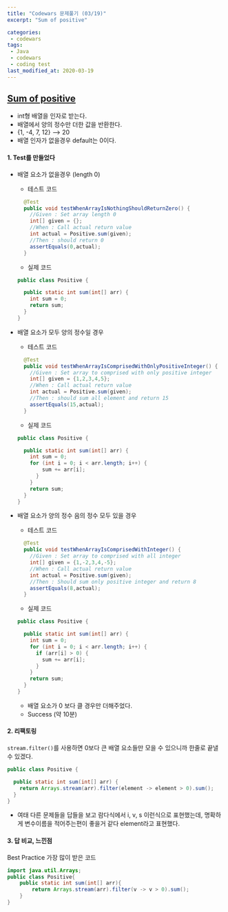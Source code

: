 ```yaml
---
title: "Codewars 문제풀기 (03/19)"
excerpt: "Sum of positive"

categories:
 - codewars
tags:
 - Java
 - codewars
 - coding test
last_modified_at: 2020-03-19
---
```




## [Sum of positive](https://www.codewars.com/kata/5715eaedb436cf5606000381/train/java)

* int형 배열을 인자로 받는다.
* 배열에서 양의 정수만 더한 값을 반환한다.
* {1, -4, 7, 12} --> 20
* 배열 인자가 없을경우 default는 0이다.


#### 1. Test를 만들었다

* 배열 요소가 없을경우 (length 0)

  * 테스트 코드

  ``` java
    @Test
    public void testWhenArrayIsNothingShouldReturnZero() {
      //Given : Set array length 0
      int[] given = {};
      //When : Call actual return value
      int actual = Positive.sum(given);
      //Then : should return 0
      assertEquals(0,actual);
    }
  
  ```
  
  * 실제 코드
  
  ```java
  public class Positive {
  
    public static int sum(int[] arr) {
      int sum = 0; 
      return sum;
    }
  }
  
  ```
  
* 배열 요소가 모두 양의 정수일 경우

  * 테스트 코드

  ```java
    @Test
    public void testWhenArrayIsComprisedWithOnlyPositiveInteger() {
      //Given : Set array to comprised with only positive integer
      int[] given = {1,2,3,4,5};
      //When : Call actual return value
      int actual = Positive.sum(given);
      //Then : should sum all element and return 15
      assertEquals(15,actual);
    }
  
  ```

  * 실제 코드

  ```java
  public class Positive {
  
    public static int sum(int[] arr) {
      int sum = 0;
      for (int i = 0; i < arr.length; i++) {
          sum += arr[i];
        }
      }
      return sum;
    }
  }
  
  ```

* 배열 요소가 양의 정수 음의 정수 모두 있을 경우

  * 테스트 코드

  ```java
    @Test
    public void testWhenArrayIsComprisedWithInteger() {
      //Given : Set array to comprised with all integer
      int[] given = {1,-2,3,4,-5};
      //When : Call actual return value
      int actual = Positive.sum(given);
      //Then : Should sum only positive integer and return 8
      assertEquals(8,actual);
    }
  ```
  
  * 실제 코드 
  
  ```java
  public class Positive {
  
    public static int sum(int[] arr) {
      int sum = 0;
      for (int i = 0; i < arr.length; i++) {
        if (arr[i] > 0) {
          sum += arr[i];
        }
      }
      return sum;
    }
  }
  
  ```
    * 배열 요소가 0 보다 클 경우만 더해주었다.
    * Success (약 10분)



#### 2. 리팩토링

`stream.filter()`를 사용하면 0보다 큰 배열 요소들만 모을 수 있으니까 한줄로 끝낼 수 있겠다.

```java
public class Positive {

  public static int sum(int[] arr) {
    return Arrays.stream(arr).filter(element -> element > 0).sum();
  }
}
```

* 여태 다른 문제들을 답들을 보고 람다식에서 i, v, s 이런식으로 표현했는데, 명확하게 변수이름을 적어주는편이 좋을거 같다 element라고 표현했다.

####  3. 답 비교, 느낀점

Best Practice 가장 많이 받은 코드

```java
import java.util.Arrays;
public class Positive{
    public static int sum(int[] arr){
        return Arrays.stream(arr).filter(v -> v > 0).sum();
    }
}
```

